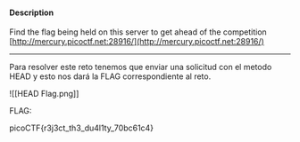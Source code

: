 
#### Description

Find the flag being held on this server to get ahead of the competition [http://mercury.picoctf.net:28916/](http://mercury.picoctf.net:28916/)

---


Para resolver este reto tenemos que enviar una solicitud con el metodo HEAD
y esto nos dará la FLAG correspondiente al reto.

![[HEAD Flag.png]]

FLAG:

picoCTF{r3j3ct_th3_du4l1ty_70bc61c4}